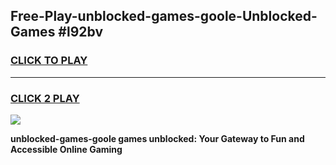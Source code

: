 
## Free-Play-unblocked-games-goole-Unblocked-Games #l92bv
<h3>
<a href="https://news.freeplayer.one?title=unblocked-games-goole&ref=8M">CLICK TO PLAY</a></h3>
<hr>

<h3>
<a href="https://news.freeplayer.one?title=unblocked-games-goole&ref=8M">CLICK 2 PLAY</a>
  
</h3>

<a href="https://news.freeplayer.one?title=unblocked-games-goole&ref=8M"><img src="https://clearcache.store/games.png"></a>


**unblocked-games-goole games unblocked: Your Gateway to Fun and Accessible Online Gaming**
